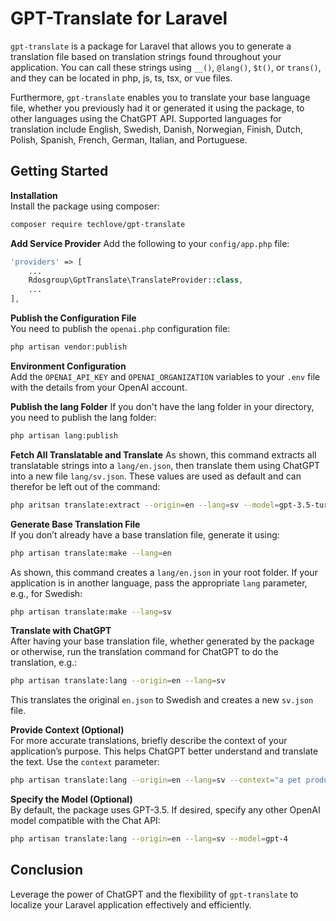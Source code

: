# GPT-Translate for Laravel

`gpt-translate` is a package for Laravel that allows you to generate a translation file based on translation strings found throughout your application. You can call these strings using `__()`, `@lang()`, `$t()`, or `trans()`, and they can be located in php, js, ts, tsx, or vue files.

Furthermore, `gpt-translate` enables you to translate your base language file, whether you previously had it or generated it using the package, to other languages using the ChatGPT API. Supported languages for translation include English, Swedish, Danish, Norwegian, Finish, Dutch, Polish, Spanish, French, German, Italian, and Portuguese.

## Getting Started

**Installation**  
   Install the package using composer:
```bash
composer require techlove/gpt-translate
```

**Add Service Provider**
Add the following to your `config/app.php` file:
```php
'providers' => [
    ...
    Rdosgroup\GptTranslate\TranslateProvider::class,
    ...
],
```


**Publish the Configuration File**  
You need to publish the `openai.php` configuration file:
```bash
php artisan vendor:publish
```

**Environment Configuration**  
Add the `OPENAI_API_KEY` and `OPENAI_ORGANIZATION` variables to your `.env` file with the details from your OpenAI account.

**Publish the lang Folder**
If you don't have the lang folder in your directory, you need to publish the lang folder:
```bash
php artisan lang:publish
```

**Fetch All Translatable and Translate**
As shown, this command extracts all translatable strings into a `lang/en.json`, then translate them using ChatGPT into a new file `lang/sv.json`.
These values are used as default and can therefor be left out of the command:
```bash
php aritsan translate:extract --origin=en --lang=sv --model=gpt-3.5-turbo
```

**Generate Base Translation File**  
If you don’t already have a base translation file, generate it using:
```bash
php artisan translate:make --lang=en
```
As shown, this command creates a `lang/en.json` in your root folder. If your application is in another language, pass the appropriate `lang` parameter, e.g., for Swedish:
```bash
php artisan translate:make --lang=sv
```


**Translate with ChatGPT**  
After having your base translation file, whether generated by the package or otherwise, run the translation command for ChatGPT to do the translation, e.g.:
```bash
php artisan translate:lang --origin=en --lang=sv
```
This translates the original `en.json` to Swedish and creates a new `sv.json` file.

**Provide Context (Optional)**  
For more accurate translations, briefly describe the context of your application’s purpose. This helps ChatGPT better understand and translate the text. Use the `context` parameter:
```bash
php artisan translate:lang --origin=en --lang=sv --context="a pet product sales application"
```


**Specify the Model (Optional)**  
By default, the package uses GPT-3.5. If desired, specify any other OpenAI model compatible with the Chat API:
```bash
php artisan translate:lang --origin=en --lang=sv --model=gpt-4
```


## Conclusion

Leverage the power of ChatGPT and the flexibility of `gpt-translate` to localize your Laravel application effectively and efficiently.
